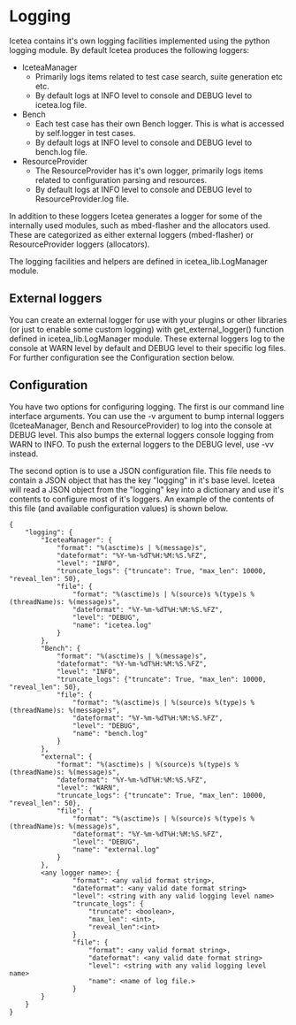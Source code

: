 # Logging
Icetea contains it's own logging facilities implemented using the python logging module.
By default Icetea produces the following loggers:

* IceteaManager
    * Primarily logs items related to test case search, suite generation etc etc.
    * By default logs at INFO level to console and DEBUG level to icetea.log file.
* Bench
    * Each test case has their own Bench logger. This is what is accessed by self.logger in test cases.
    * By default logs at INFO level to console and DEBUG level to bench.log file.
* ResourceProvider
    * The ResourceProvider has it's own logger, primarily logs items related to configuration parsing and resources.
    * By default logs at INFO level to console and DEBUG level to ResourceProvider.log file.

In addition to these loggers Icetea generates a logger for some of the internally used
modules, such as mbed-flasher and the allocators used. These are categorized as either external
loggers (mbed-flasher) or ResourceProvider loggers (allocators).

The logging facilities and helpers are defined in icetea_lib.LogManager module.

## External loggers
You can create an external logger for use with your plugins or other libraries (or just to enable
some custom logging) with get_external_logger() function defined in icetea_lib.LogManager module.
These external loggers log to the console at WARN level by default and DEBUG level to their
specific log files. For further configuration see the Configuration section below.

## Configuration
You have two options for configuring logging. The first is our command line interface arguments.
You can use the -v argument to bump internal loggers (IceteaManager, Bench and ResourceProvider)
to log into the console at DEBUG level. This also bumps the external loggers console logging from
WARN to INFO. To push the external loggers to the DEBUG level, use -vv instead.

The second option is to use a JSON configuration file. This file needs to contain a JSON object
that has the key "logging" in it's base level. Icetea will read a JSON object from the
"logging" key into a dictionary and use it's contents to configure most of it's loggers. An
example of the contents of this file (and available configuration values) is shown below.

    {
        "logging": {
            "IceteaManager": {
                "format": "%(asctime)s | %(message)s",
                "dateformat": "%Y-%m-%dT%H:%M:%S.%FZ",
                "level": "INFO",
                "truncate_logs": {"truncate": True, "max_len": 10000, "reveal_len": 50},
                "file": {
                    "format": "%(asctime)s | %(source)s %(type)s %(threadName)s: %(message)s",
                    "dateformat": "%Y-%m-%dT%H:%M:%S.%FZ",
                    "level": "DEBUG",
                    "name": "icetea.log"
                }
            },
            "Bench": {
                "format": "%(asctime)s | %(message)s",
                "dateformat": "%Y-%m-%dT%H:%M:%S.%FZ",
                "level": "INFO",
                "truncate_logs": {"truncate": True, "max_len": 10000, "reveal_len": 50},
                "file": {
                    "format": "%(asctime)s | %(source)s %(type)s %(threadName)s: %(message)s",
                    "dateformat": "%Y-%m-%dT%H:%M:%S.%FZ",
                    "level": "DEBUG",
                    "name": "bench.log"
                }
            },
            "external": {
                "format": "%(asctime)s | %(source)s %(type)s %(threadName)s: %(message)s",
                "dateformat": "%Y-%m-%dT%H:%M:%S.%FZ",
                "level": "WARN",
                "truncate_logs": {"truncate": True, "max_len": 10000, "reveal_len": 50},
                "file": {
                    "format": "%(asctime)s | %(source)s %(type)s %(threadName)s: %(message)s",
                    "dateformat": "%Y-%m-%dT%H:%M:%S.%FZ",
                    "level": "DEBUG",
                    "name": "external.log"
                }
            },
            <any logger name>: {
                    "format": <any valid format string>,
                    "dateformat": <any valid date format string>
                    "level": <string with any valid logging level name>
                    "truncate_logs": {
                        "truncate": <boolean>,
                        "max_len": <int>,
                        "reveal_len":<int>
                    }
                    "file": {
                        "format": <any valid format string>,
                        "dateformat": <any valid date format string>
                        "level": <string with any valid logging level name>
                        "name": <name of log file.>
                    }
            }
        }
    }

